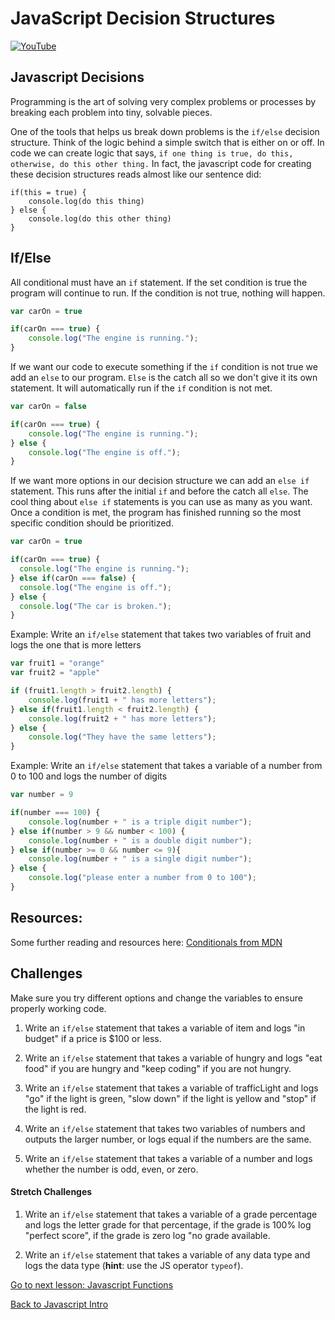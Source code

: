 # JavaScript Decision Structures

[![YouTube](http://img.youtube.com/vi/Ee_Phg9Ip-k/0.jpg)](https://www.youtube.com/watch?v=GOZsrmfAbfI)



## Javascript Decisions



Programming is the art of solving very complex problems or processes by breaking each problem into tiny, solvable pieces.

One of the tools that helps us break down problems is the `if/else` decision structure. Think of the logic behind a simple switch that is either on or off. In code we can create logic that says,
`if one thing is true, do this, otherwise, do this other thing.`
In fact, the javascript code for creating these decision structures reads almost like our sentence did:
```
if(this = true) {
    console.log(do this thing)
} else {
    console.log(do this other thing)
}
```

## If/Else

All conditional must have an `if` statement. If the set condition is true the program will continue to run. If the condition is not true, nothing will happen.

```javascript
var carOn = true

if(carOn === true) {
    console.log("The engine is running.");
}
```
If we want our code to execute something if the `if` condition is not true we add an `else` to our program. `Else` is the catch all so we don't give it its own statement. It will automatically run if the `if` condition is not met.

```javascript
var carOn = false

if(carOn === true) {
    console.log("The engine is running.");
} else {
    console.log("The engine is off.");
}
```
If we want more options in our decision structure we can add an `else if` statement. This runs after the initial `if` and before the catch all `else`. The cool thing about `else if` statements is you can use as many as you want. Once a condition is met, the program has finished running so the most specific condition should be prioritized.

```javascript
var carOn = true

if(carOn === true) {
  console.log("The engine is running.");
} else if(carOn === false) {
  console.log("The engine is off.");
} else {
  console.log("The car is broken.");
}
```

Example: Write an `if/else` statement that takes two variables of fruit and logs the one that is more letters

```javascript
var fruit1 = "orange"
var fruit2 = "apple"

if (fruit1.length > fruit2.length) {
    console.log(fruit1 + " has more letters");
} else if(fruit1.length < fruit2.length) {
    console.log(fruit2 + " has more letters");
} else {
    console.log("They have the same letters");
}
```
Example: Write an `if/else` statement that takes a variable of a number from 0 to 100 and logs the number of digits
```javascript
var number = 9

if(number === 100) {
    console.log(number + " is a triple digit number");
} else if(number > 9 && number < 100) {
    console.log(number + " is a double digit number");
} else if(number >= 0 && number <= 9){
    console.log(number + " is a single digit number");
} else {
    console.log("please enter a number from 0 to 100");
}
```

## Resources:

Some further reading and resources here: <a href="https://developer.mozilla.org/en-US/docs/Learn/JavaScript/Building_blocks/conditionals">Conditionals from MDN</a>

## Challenges

Make sure you try different options and change the variables to ensure properly working code.

1) Write an `if/else` statement that takes a variable of item and logs "in budget" if a price is $100 or less.

2) Write an `if/else` statement that takes a variable of hungry and logs "eat food" if you are hungry and "keep coding" if you are not hungry.

3) Write an `if/else` statement that takes a variable of trafficLight and logs "go" if the light is green, "slow down" if the light is yellow and "stop" if the light is red.

4) Write an `if/else` statement that takes two variables of numbers and outputs the larger number, or logs equal if the numbers are the same.

5) Write an `if/else` statement that takes a variable of a number and logs whether the number is odd, even, or zero.

#### Stretch Challenges

1) Write an `if/else` statement that takes a variable of a grade percentage and logs the letter grade for that percentage, if the grade is 100% log "perfect score", if the grade is zero log "no grade available.

2) Write an `if/else` statement that takes a variable of any data type and logs the data type (**hint**: use the JS operator `typeof`).


[Go to next lesson: Javascript Functions](./03js_functions.md)


[Back to Javascript Intro](./01js_intro.md)
